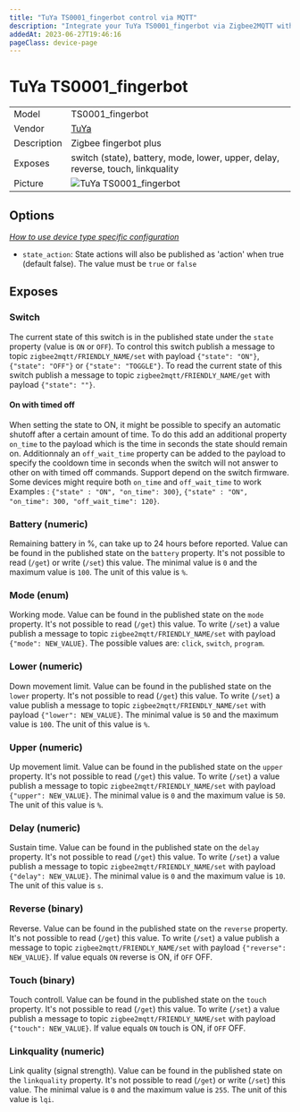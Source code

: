 ```yaml
---
title: "TuYa TS0001_fingerbot control via MQTT"
description: "Integrate your TuYa TS0001_fingerbot via Zigbee2MQTT with whatever smart home infrastructure you are using without the vendor's bridge or gateway."
addedAt: 2023-06-27T19:46:16
pageClass: device-page
---
```


<!-- !!!! -->
<!-- ATTENTION: This file is auto-generated through docgen! -->
<!-- You can only edit the "Notes"-Section between the two comment lines "Notes BEGIN" and "Notes END". -->
<!-- Do not use h1 or h2 heading within "## Notes"-Section. -->
<!-- !!!! -->

# TuYa TS0001_fingerbot

|     |     |
|-----|-----|
| Model | TS0001_fingerbot  |
| Vendor  | [TuYa](/supported-devices/#v=TuYa)  |
| Description | Zigbee fingerbot plus |
| Exposes | switch (state), battery, mode, lower, upper, delay, reverse, touch, linkquality |
| Picture | ![TuYa TS0001_fingerbot](https://www.zigbee2mqtt.io/images/devices/TS0001_fingerbot.jpg) |


<!-- Notes BEGIN: You can edit here. Add "## Notes" headline if not already present. -->


<!-- Notes END: Do not edit below this line -->



## Options
*[How to use device type specific configuration](../guide/configuration/devices-groups.md#specific-device-options)*

* `state_action`: State actions will also be published as 'action' when true (default false). The value must be `true` or `false`


## Exposes

### Switch 
The current state of this switch is in the published state under the `state` property (value is `ON` or `OFF`).
To control this switch publish a message to topic `zigbee2mqtt/FRIENDLY_NAME/set` with payload `{"state": "ON"}`, `{"state": "OFF"}` or `{"state": "TOGGLE"}`.
To read the current state of this switch publish a message to topic `zigbee2mqtt/FRIENDLY_NAME/get` with payload `{"state": ""}`.

#### On with timed off
When setting the state to ON, it might be possible to specify an automatic shutoff after a certain amount of time. To do this add an additional property `on_time` to the payload which is the time in seconds the state should remain on.
Additionnaly an `off_wait_time` property can be added to the payload to specify the cooldown time in seconds when the switch will not answer to other on with timed off commands.
Support depend on the switch firmware. Some devices might require both `on_time` and `off_wait_time` to work
Examples : `{"state" : "ON", "on_time": 300}`, `{"state" : "ON", "on_time": 300, "off_wait_time": 120}`.

### Battery (numeric)
Remaining battery in %, can take up to 24 hours before reported.
Value can be found in the published state on the `battery` property.
It's not possible to read (`/get`) or write (`/set`) this value.
The minimal value is `0` and the maximum value is `100`.
The unit of this value is `%`.

### Mode (enum)
Working mode.
Value can be found in the published state on the `mode` property.
It's not possible to read (`/get`) this value.
To write (`/set`) a value publish a message to topic `zigbee2mqtt/FRIENDLY_NAME/set` with payload `{"mode": NEW_VALUE}`.
The possible values are: `click`, `switch`, `program`.

### Lower (numeric)
Down movement limit.
Value can be found in the published state on the `lower` property.
It's not possible to read (`/get`) this value.
To write (`/set`) a value publish a message to topic `zigbee2mqtt/FRIENDLY_NAME/set` with payload `{"lower": NEW_VALUE}`.
The minimal value is `50` and the maximum value is `100`.
The unit of this value is `%`.

### Upper (numeric)
Up movement limit.
Value can be found in the published state on the `upper` property.
It's not possible to read (`/get`) this value.
To write (`/set`) a value publish a message to topic `zigbee2mqtt/FRIENDLY_NAME/set` with payload `{"upper": NEW_VALUE}`.
The minimal value is `0` and the maximum value is `50`.
The unit of this value is `%`.

### Delay (numeric)
Sustain time.
Value can be found in the published state on the `delay` property.
It's not possible to read (`/get`) this value.
To write (`/set`) a value publish a message to topic `zigbee2mqtt/FRIENDLY_NAME/set` with payload `{"delay": NEW_VALUE}`.
The minimal value is `0` and the maximum value is `10`.
The unit of this value is `s`.

### Reverse (binary)
Reverse.
Value can be found in the published state on the `reverse` property.
It's not possible to read (`/get`) this value.
To write (`/set`) a value publish a message to topic `zigbee2mqtt/FRIENDLY_NAME/set` with payload `{"reverse": NEW_VALUE}`.
If value equals `ON` reverse is ON, if `OFF` OFF.

### Touch (binary)
Touch controll.
Value can be found in the published state on the `touch` property.
It's not possible to read (`/get`) this value.
To write (`/set`) a value publish a message to topic `zigbee2mqtt/FRIENDLY_NAME/set` with payload `{"touch": NEW_VALUE}`.
If value equals `ON` touch is ON, if `OFF` OFF.

### Linkquality (numeric)
Link quality (signal strength).
Value can be found in the published state on the `linkquality` property.
It's not possible to read (`/get`) or write (`/set`) this value.
The minimal value is `0` and the maximum value is `255`.
The unit of this value is `lqi`.

